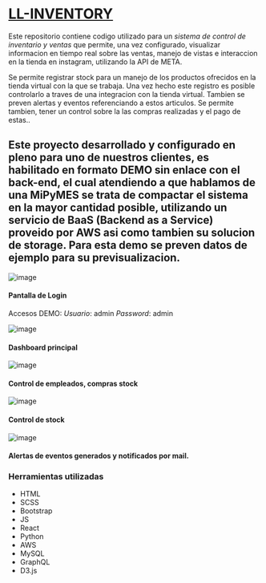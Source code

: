 # [LL-INVENTORY](eds-gstkr.netlify.app)

Este repositorio contiene codigo utilizado para un *sistema de control de inventario y ventas* que permite, una vez configurado, visualizar informacion en tiempo real sobre las ventas, manejo de vistas e interaccion en la tienda en instagram, utilizando la API de META.

Se permite registrar stock para un manejo de los productos ofrecidos en la tienda virtual con la que se trabaja. Una vez hecho este registro es posible controlarlo a traves de una integracion con la tienda virtual. Tambien se preven alertas y eventos referenciando a estos articulos. Se permite tambien, tener un control sobre la las compras realizadas y el pago de estas..

## Este proyecto desarrollado y configurado en pleno para uno de nuestros clientes, es habilitado en formato DEMO sin enlace con el back-end, el cual atendiendo a que hablamos de una MiPyMES se trata de compactar el sistema en la mayor cantidad posible, utilizando un servicio de BaaS (Backend as a Service) proveido por AWS asi como tambien su solucion de storage. Para esta demo se preven datos de ejemplo para su previsualizacion.

![image](https://github.com/edelsur/ll-inventory/assets/141576889/f024ebaf-d1d5-4ec9-8498-c947ea37a5da)
#### Pantalla de Login
Accesos DEMO:
*Usuario*: admin
*Password*: admin


![image](https://github.com/edelsur/ll-inventory/assets/141576889/a4a17b3c-7210-4e93-8608-1390ba24a6bb)
#### Dashboard principal


![image](https://github.com/edelsur/ll-inventory/assets/141576889/c5abb4a1-0d18-4d63-94ab-b99d41fdddd5)
#### Control de empleados, compras stock


![image](https://github.com/edelsur/ll-inventory/assets/141576889/b37ab5dc-933e-4b7e-9a67-6c82c9a70b9b)
#### Control de stock


![image](https://github.com/edelsur/ll-inventory/assets/141576889/fc73e5dc-e924-480d-8ef1-f55d659a696e)
#### Alertas de eventos generados y notificados por mail.



### Herramientas utilizadas

* HTML
* SCSS
* Bootstrap
* JS
* React
* Python
* AWS
* MySQL
* GraphQL
* D3.js
